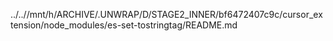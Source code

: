 ../..//mnt/h/ARCHIVE/.UNWRAP/D/STAGE2_INNER/bf6472407c9c/cursor_extension/node_modules/es-set-tostringtag/README.md